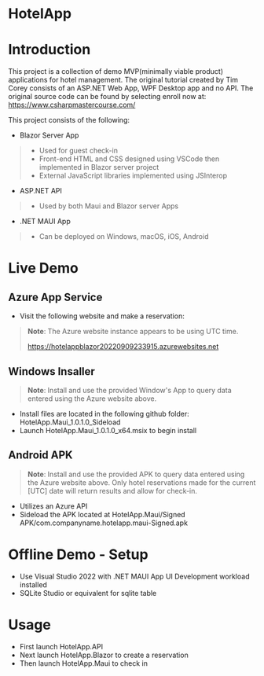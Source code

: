 # HotelApp

# Introduction
This project is a collection of demo MVP(minimally viable product) applications for hotel management.
The original tutorial created by Tim Corey consists of an ASP.NET Web App, WPF Desktop app and no API. 
The original source code can be found by selecting enroll now at: https://www.csharpmastercourse.com/

This project consists of the following:
* Blazor Server App
> * Used for guest check-in
> * Front-end HTML and CSS designed using VSCode then implemented in Blazor server project
> * External JavaScript libraries implemented using JSInterop
* ASP.NET API 
> * Used by both Maui and Blazor server Apps
* .NET MAUI App
> * Can be deployed on Windows, macOS, iOS, Android


# Live Demo
## Azure App Service
* Visit the following website and make a reservation:
>**Note**: The Azure website instance appears to be using UTC time.
>
> https://hotelappblazor20220909233915.azurewebsites.net

## Windows Insaller
>**Note**: Install and use the provided Window's App to query data entered using the Azure website above.
* Install files are located in the following github folder: HotelApp.Maui_1.0.1.0_Sideload
* Launch HotelApp.Maui_1.0.1.0_x64.msix to begin install

## Android APK
>**Note**: Install and use the provided APK to query data entered using the Azure website above.
Only hotel reservations made for the current [UTC] date will return results and allow for check-in.
* Utilizes an Azure API
* Sideload the APK located at HotelApp.Maui/Signed APK/com.companyname.hotelapp.maui-Signed.apk


# Offline Demo - Setup
* Use Visual Studio 2022 with .NET MAUI App UI Development workload installed
* SQLite Studio or equivalent for sqlite table

# Usage
* First launch HotelApp.API 
* Next launch HotelApp.Blazor to create a reservation
* Then launch HotelApp.Maui to check in



